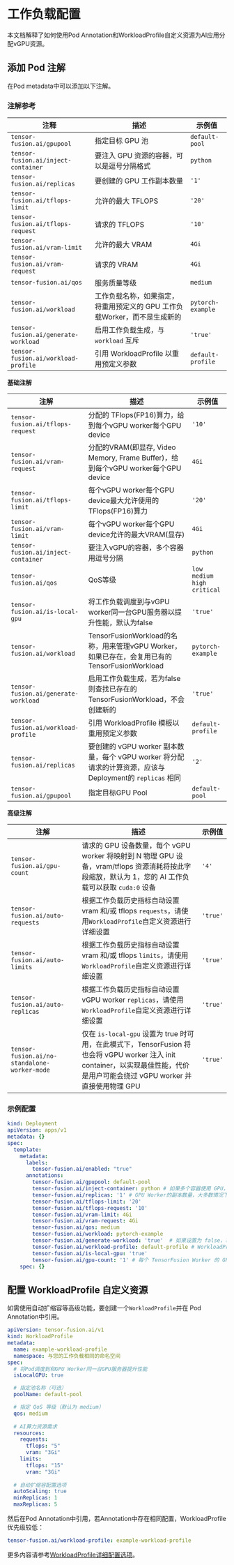 # 工作负载配置

本文档解释了如何使用Pod Annotation和WorkloadProfile自定义资源为AI应用分配vGPU资源。

## 添加 Pod 注解

在Pod metadata中可以添加以下注解。

### 注解参考

| 注释 | 描述 | 示例值 |
|------------|-------------|---------------|
| `tensor-fusion.ai/gpupool` | 指定目标 GPU 池 | `default-pool` |
| `tensor-fusion.ai/inject-container` | 要注入 GPU 资源的容器，可以是逗号分隔格式 | `python` |
| `tensor-fusion.ai/replicas` | 要创建的 GPU 工作副本数量 | `'1'` |
| `tensor-fusion.ai/tflops-limit` | 允许的最大 TFLOPS | `'20'` |
| `tensor-fusion.ai/tflops-request` | 请求的 TFLOPS | `'10'` |
| `tensor-fusion.ai/vram-limit` | 允许的最大 VRAM | `4Gi` |
| `tensor-fusion.ai/vram-request` | 请求的 VRAM | `4Gi` |
| `tensor-fusion.ai/qos` | 服务质量等级 | `medium` |
| `tensor-fusion.ai/workload` | 工作负载名称，如果指定，将重用预定义的 GPU 工作负载Worker，而不是生成新的 | `pytorch-example` |
| `tensor-fusion.ai/generate-workload` | 启用工作负载生成，与 `workload` 互斥 | `'true'` |
| `tensor-fusion.ai/workload-profile` | 引用 WorkloadProfile 以重用预定义参数 | `default-profile` |


**基础注解**

| 注解 | 描述 | 示例值 |
|------------|-------------|---------------|
| `tensor-fusion.ai/tflops-request` | 分配的 TFlops(FP16)算力，给到每个vGPU worker每个GPU device | `'10'` |
| `tensor-fusion.ai/vram-request` | 分配的VRAM(即显存, Video Memory, Frame Buffer)，给到每个vGPU worker每个GPU device | `4Gi` |
| `tensor-fusion.ai/tflops-limit` | 每个vGPU worker每个GPU device最大允许使用的TFlops(FP16)算力 | `'20'` |
| `tensor-fusion.ai/vram-limit` | 每个vGPU worker每个GPU device允许的最大VRAM(显存) | `4Gi` |
| `tensor-fusion.ai/inject-container` | 要注入vGPU的容器，多个容器用逗号分隔 | `python` |
| `tensor-fusion.ai/qos` | QoS等级 | `low` `medium` `high` `critical` |
| `tensor-fusion.ai/is-local-gpu` | 将工作负载调度到与vGPU worker同一台GPU服务器以提升性能，默认为false | `'true'` |
| `tensor-fusion.ai/workload` | TensorFusionWorkload的名称，用来管理vGPU Worker，如果已存在，会复用已有的TensorFusionWorkload | `pytorch-example` |
| `tensor-fusion.ai/generate-workload` | 启用工作负载生成，若为false则查找已存在的TensorFusionWorkload，不会创建新的 | `'true'` |
| `tensor-fusion.ai/workload-profile` | 引用 WorkloadProfile 模板以重用预定义参数 | `default-profile` |
| `tensor-fusion.ai/replicas` | 要创建的 vGPU worker 副本数量，每个 vGPU worker 将分配请求的计算资源，应该与Deployment的 `replicas` 相同 | `'2'` |
| `tensor-fusion.ai/gpupool` | 指定目标GPU Pool | `default-pool` |

**高级注解**

| 注解 | 描述 | 示例值 |
|------------|-------------|---------------|
| `tensor-fusion.ai/gpu-count` | 请求的 GPU 设备数量，每个 vGPU worker 将映射到 N 物理 GPU 设备，vram/tflops 资源消耗将按此字段缩放，默认为 1，您的 AI 工作负载可以获取 `cuda:0` 设备 | `'4'` |
| `tensor-fusion.ai/auto-requests` | 根据工作负载历史指标自动设置 vram 和/或 tflops `requests`，请使用`WorkloadProfile`自定义资源进行详细设置 | `'true'` |
| `tensor-fusion.ai/auto-limits` | 根据工作负载历史指标自动设置 vram 和/或 tflops `limits`，请使用`WorkloadProfile`自定义资源进行详细设置 | `'true'` |
| `tensor-fusion.ai/auto-replicas` | 根据工作负载历史指标自动设置 vGPU worker `replicas`，请使用`WorkloadProfile`自定义资源进行详细设置 | `'true'` |
| `tensor-fusion.ai/no-standalone-worker-mode` | 仅在 `is-local-gpu` 设置为 true 时可用，在此模式下，TensorFusion 将也会将 vGPU worker 注入 init container，以实现最佳性能，代价是用户可能会绕过 vGPU worker 并直接使用物理 GPU | `'true'` |

### 示例配置

```yaml
kind: Deployment
apiVersion: apps/v1
metadata: {}
spec:
  template:
    metadata:
      labels:
        tensor-fusion.ai/enabled: "true"
      annotations:
        tensor-fusion.ai/gpupool: default-pool
        tensor-fusion.ai/inject-container: python # 如果多个容器使用 GPU，可以用逗号分隔 // [!code highlight]
        tensor-fusion.ai/replicas: '1' # GPU Worker的副本数量，大多数情况下与 Deployment 副本相同 // [!code highlight]
        tensor-fusion.ai/tflops-limit: '20'
        tensor-fusion.ai/tflops-request: '10'
        tensor-fusion.ai/vram-limit: 4Gi
        tensor-fusion.ai/vram-request: 4Gi
        tensor-fusion.ai/qos: medium
        tensor-fusion.ai/workload: pytorch-example
        tensor-fusion.ai/generate-workload: 'true'  # 如果设置为 false，将使用 tensor-fusion.ai/workload 的工作负载，而不是启动新的 GPU Worker // [!code highlight]
        tensor-fusion.ai/workload-profile: default-profile # WorkloadProfile 优先级较低 // [!code highlight]
        tensor-fusion.ai/is-local-gpu: 'true'
        tensor-fusion.ai/gpu-count: '1' # 每个 TensorFusion Worker 的 GPU 设备数量
    spec: {} 
```

## 配置 WorkloadProfile 自定义资源

如需使用自动扩缩容等高级功能，要创建一个`WorkloadProfile`并在 Pod Annotation中引用。

```yaml
apiVersion: tensor-fusion.ai/v1
kind: WorkloadProfile
metadata:
  name: example-workload-profile
  namespace: 与您的工作负载相同的命名空间
spec:
  # 将Pod调度到和GPU Worker同一台GPU服务器提升性能
  isLocalGPU: true

  # 指定池名称（可选）
  poolName: default-pool

  # 指定 QoS 等级（默认为 medium）
  qos: medium
  
  # AI算力资源需求
  resources:
    requests:
      tflops: "5"
      vram: "3Gi"
    limits:
      tflops: "15"
      vram: "3Gi"
  
  # 自动扩缩容配置选项
  autoScaling: true
  minReplicas: 1
  maxReplicas: 5
```

然后在Pod Annotation中引用，若Annotation中存在相同配置，WorkloadProfile优先级较低：

```yaml
tensor-fusion.ai/workload-profile: example-workload-profile
```

更多内容请参考[WorkloadProfile详细配置选项](./schema/workload-profile.md)。
